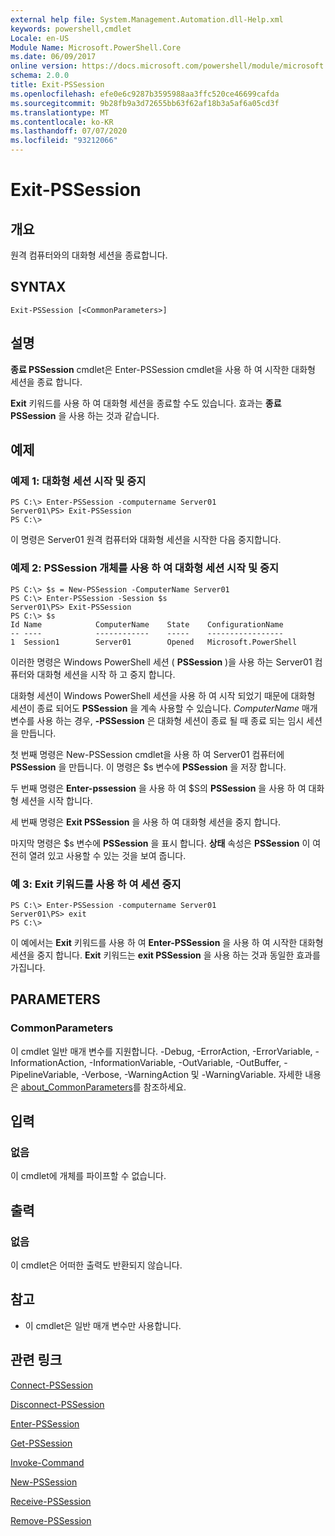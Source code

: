 ```yaml
---
external help file: System.Management.Automation.dll-Help.xml
keywords: powershell,cmdlet
Locale: en-US
Module Name: Microsoft.PowerShell.Core
ms.date: 06/09/2017
online version: https://docs.microsoft.com/powershell/module/microsoft.powershell.core/exit-pssession?view=powershell-5.1&WT.mc_id=ps-gethelp
schema: 2.0.0
title: Exit-PSSession
ms.openlocfilehash: efe0e6c9287b3595988aa3ffc520ce46699cafda
ms.sourcegitcommit: 9b28fb9a3d72655bb63f62af18b3a5af6a05cd3f
ms.translationtype: MT
ms.contentlocale: ko-KR
ms.lasthandoff: 07/07/2020
ms.locfileid: "93212066"
---
```

# Exit-PSSession

## 개요
원격 컴퓨터와의 대화형 세션을 종료합니다.

## SYNTAX

```
Exit-PSSession [<CommonParameters>]
```

## 설명
**종료 PSSession** cmdlet은 Enter-PSSession cmdlet을 사용 하 여 시작한 대화형 세션을 종료 합니다.

**Exit** 키워드를 사용 하 여 대화형 세션을 종료할 수도 있습니다.
효과는 **종료 PSSession** 을 사용 하는 것과 같습니다.

## 예제

### 예제 1: 대화형 세션 시작 및 중지

```
PS C:\> Enter-PSSession -computername Server01
Server01\PS> Exit-PSSession
PS C:\>
```

이 명령은 Server01 원격 컴퓨터와 대화형 세션을 시작한 다음 중지합니다.

### 예제 2: PSSession 개체를 사용 하 여 대화형 세션 시작 및 중지

```
PS C:\> $s = New-PSSession -ComputerName Server01
PS C:\> Enter-PSSession -Session $s
Server01\PS> Exit-PSSession
PS C:\> $s
Id Name            ComputerName    State    ConfigurationName
-- ----            ------------    -----    -----------------
1  Session1        Server01        Opened   Microsoft.PowerShell
```

이러한 명령은 Windows PowerShell 세션 ( **PSSession** )을 사용 하는 Server01 컴퓨터와 대화형 세션을 시작 하 고 중지 합니다.

대화형 세션이 Windows PowerShell 세션을 사용 하 여 시작 되었기 때문에 대화형 세션이 종료 되어도 **PSSession** 을 계속 사용할 수 있습니다.
*ComputerName* 매개 변수를 사용 하는 경우, **-PSSession** 은 대화형 세션이 종료 될 때 종료 되는 임시 세션을 만듭니다.

첫 번째 명령은 New-PSSession cmdlet을 사용 하 여 Server01 컴퓨터에 **PSSession** 을 만듭니다.
이 명령은 $s 변수에 **PSSession** 을 저장 합니다.

두 번째 명령은 **Enter-pssession** 을 사용 하 여 $S의 **PSSession** 을 사용 하 여 대화형 세션을 시작 합니다.

세 번째 명령은 **Exit PSSession** 을 사용 하 여 대화형 세션을 중지 합니다.

마지막 명령은 $s 변수에 **PSSession** 을 표시 합니다.
**상태** 속성은 **PSSession** 이 여전히 열려 있고 사용할 수 있는 것을 보여 줍니다.

### 예 3: Exit 키워드를 사용 하 여 세션 중지

```
PS C:\> Enter-PSSession -computername Server01
Server01\PS> exit
PS C:\>
```

이 예에서는 **Exit** 키워드를 사용 하 여 **Enter-PSSession** 을 사용 하 여 시작한 대화형 세션을 중지 합니다.
**Exit** 키워드는 **exit PSSession** 을 사용 하는 것과 동일한 효과를 가집니다.

## PARAMETERS

### CommonParameters
이 cmdlet 일반 매개 변수를 지원합니다. -Debug, -ErrorAction, -ErrorVariable, -InformationAction, -InformationVariable, -OutVariable, -OutBuffer, -PipelineVariable, -Verbose, -WarningAction 및 -WarningVariable. 자세한 내용은 [about_CommonParameters](https://go.microsoft.com/fwlink/?LinkID=113216)를 참조하세요.

## 입력

### 없음
이 cmdlet에 개체를 파이프할 수 없습니다.

## 출력

### 없음
이 cmdlet은 어떠한 출력도 반환되지 않습니다.

## 참고

* 이 cmdlet은 일반 매개 변수만 사용합니다.


## 관련 링크

[Connect-PSSession](Connect-PSSession.md)

[Disconnect-PSSession](Disconnect-PSSession.md)

[Enter-PSSession](Enter-PSSession.md)

[Get-PSSession](Get-PSSession.md)

[Invoke-Command](Invoke-Command.md)

[New-PSSession](New-PSSession.md)

[Receive-PSSession](Receive-PSSession.md)

[Remove-PSSession](Remove-PSSession.md)
